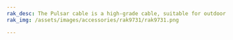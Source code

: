 ```yaml
---
rak_desc: The Pulsar cable is a high-grade cable, suitable for outdoor applications with WisGate Edge Prime, Max, and Pro (RAK7240, RAK7249, and RAK7289).
rak_img: /assets/images/accessories/rak9731/rak9731.png

---
```


<rk-redirect to="/Product-Categories/Accessories/RAK9731/Overview/" />